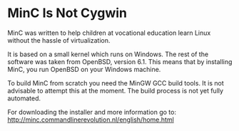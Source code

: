 # MinC Is Not Cygwin

MinC was written to help children at vocational education learn Linux without the 
hassle of virtualization.

It is based on a small kernel which runs on Windows. The rest of the software was 
taken from OpenBSD, version 6.1. This means that by installing MinC, you run OpenBSD 
on your Windows machine.

To build MinC from scratch you need the MinGW GCC build tools. It is not advisable 
to attempt this at the moment. The build process is not yet fully automated.

For downloading the installer and more information go to: http://minc.commandlinerevolution.nl/english/home.html

